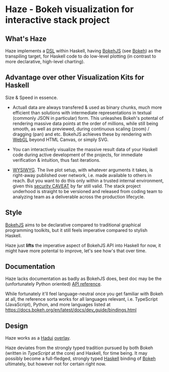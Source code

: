 # Haze - Bokeh visualization for interactive stack project

## What's Haze

Haze implements a
[DSL](https://en.wikipedia.org/wiki/Domain-specific_language)
within Haskell, having
[BokehJS](https://docs.bokeh.org/en/latest/docs/dev_guide/bokehjs.html)
(see [Bokeh](https://bokeh.org))
as the transpiling target, for Haskell code to do low-level
plotting (in contrast to more declarative, high-level charting).

## Advantage over other Visualization Kits for Haskell

Size & Speed in essence.

- Actuall data are always transfered & used as binary chunks, much more
  efficient than solutions with intermediate representations in textual
  (commonly JSON in particular) form. This unleashes Bokeh's potental
  of rendering massive data points at the order of millions, while still
  being smooth, as well as previewed, during continuous scaling (zoom) /
  dragging (pan) and etc. BokehJS achieves these by rendering with
  [WebGL](https://www.khronos.org/webgl/) beyond HTML Canvas, or simply
  SVG.

- You can interactively visualize the massive result data of your
  Haskell code during active development of the projects, for immediate
  verification & intuition, thus fast iterations.

- [WYSIWYG](https://en.wikipedia.org/wiki/WYSIWYG). The live plot setup,
  with whatever arguments it takes, is right-away published over network,
  i.e. made available to others in reach.
  But you want to do this only within a trusted internal environment,
  given this
  [security CAVEAT](https://github.com/complyue/hadui/issues/3)
  by far still valid.
  The stack project underhood is straight to be versioned and released
  from coding team to analyzing team as a deliverable across the
  production lifecycle.

## Style

[BokehJS](https://docs.bokeh.org/en/latest/docs/user_guide/bokehjs.html)
aims to be declarative compared to traditional graphical programming
toolkits, but it still feels imperative compared to stylish Haskell.

Haze just **lifts** the imperative aspect of BokehJS API into Haskell
for now, it might have more potental to improve, let's see how's that
over time.

## Documentation

Haze lacks documentation as badly as BokehJS does, best doc may be the
(unfortunately Python oriented)
[API reference](https://docs.bokeh.org/en/latest/docs/reference.html).

While fortunately it'll feel language-neutral once you get familiar
with Bokeh at all, the reference sorta works for all languages relevant,
i.e. TypeScript (JavaScript), Python, and more languages listed at
https://docs.bokeh.org/en/latest/docs/dev_guide/bindings.html

## Design

Haze works as a
[Hadui](https://github.com/complyue/hadui)
[overlay](https://github.com/complyue/hadui/wiki/OverlayPackage).

Haze deviates from the strongly typed tradition pursued by both Bokeh
(written in _TypeScript_ at the core) and Haskell, for time being.
It may possibly become a full-fledged, strongly typed
[Haskell](https://www.haskell.org/) binding of [Bokeh](https://bokeh.org)
ultimately, but however not for certain right now.
